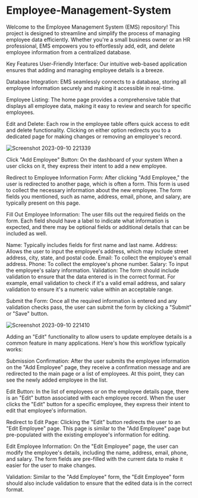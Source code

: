 # Employee-Management-System
Welcome to the Employee Management System (EMS) repository! This project is designed to streamline and simplify the process of managing employee data efficiently. Whether you're a small business owner or an HR professional, EMS empowers you to effortlessly add, edit, and delete employee information from a centralized database.

Key Features
User-Friendly Interface: Our intuitive web-based application ensures that adding and managing employee details is a breeze.

Database Integration: EMS seamlessly connects to a database, storing all employee information securely and making it accessible in real-time.

Employee Listing: The home page provides a comprehensive table that displays all employee data, making it easy to review and search for specific employees.

Edit and Delete: Each row in the employee table offers quick access to edit and delete functionality. Clicking on either option redirects you to a dedicated page for making changes or removing an employee's record.

![Screenshot 2023-09-10 221339](https://github.com/shubham2845/Employee-Management-System/assets/131697566/e9d908df-c5fd-4d92-8e65-9203db9aa11d)


Click "Add Employee" Button: On the dashboard of your system When a user clicks on it, they express their intent to add a new employee.

Redirect to Employee Information Form: After clicking "Add Employee," the user is redirected to another page, which is often a form. This form is used to collect the necessary information about the new employee. The form fields you mentioned, such as name, address, email, phone, and salary, are typically present on this page.

Fill Out Employee Information: The user fills out the required fields on the form. Each field should have a label to indicate what information is expected, and there may be optional fields or additional details that can be included as well.

Name: Typically includes fields for first name and last name.
Address: Allows the user to input the employee's address, which may include street address, city, state, and postal code.
Email: To collect the employee's email address.
Phone: To collect the employee's phone number.
Salary: To input the employee's salary information.
Validation: The form should include validation to ensure that the data entered is in the correct format. For example, email validation to check if it's a valid email address, and salary validation to ensure it's a numeric value within an acceptable range.

Submit the Form: Once all the required information is entered and any validation checks pass, the user can submit the form by clicking a "Submit" or "Save" button.

![Screenshot 2023-09-10 221410](https://github.com/shubham2845/Employee-Management-System/assets/131697566/f91f44b1-97cc-4f61-9c7e-f7cc371ed6b0)

Adding an "Edit" functionality to allow users to update employee details is a common feature in many applications. Here's how this workflow typically works:

Submission Confirmation: After the user submits the employee information on the "Add Employee" page, they receive a confirmation message and are redirected to the main page or a list of employees. At this point, they can see the newly added employee in the list.

Edit Button: In the list of employees or on the employee details page, there is an "Edit" button associated with each employee record. When the user clicks the "Edit" button for a specific employee, they express their intent to edit that employee's information.

Redirect to Edit Page: Clicking the "Edit" button redirects the user to an "Edit Employee" page. This page is similar to the "Add Employee" page but pre-populated with the existing employee's information for editing.

Edit Employee Information: On the "Edit Employee" page, the user can modify the employee's details, including the name, address, email, phone, and salary. The form fields are pre-filled with the current data to make it easier for the user to make changes.

Validation: Similar to the "Add Employee" form, the "Edit Employee" form should also include validation to ensure that the edited data is in the correct format.


